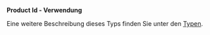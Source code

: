 **Product Id - Verwendung**

Eine weitere Beschreibung dieses Typs finden Sie unter den [Typen](types/product_id-usage.de.md).

